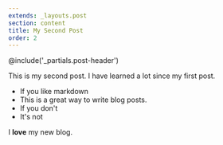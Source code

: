 ```yaml
---
extends: _layouts.post
section: content
title: My Second Post
order: 2
---
```


@include('_partials.post-header')

This is my second post. I have learned a lot since my first post.

* If you like markdown
* This is a great way to write blog posts.
* If you don't
* It's not

I **love** my new blog.